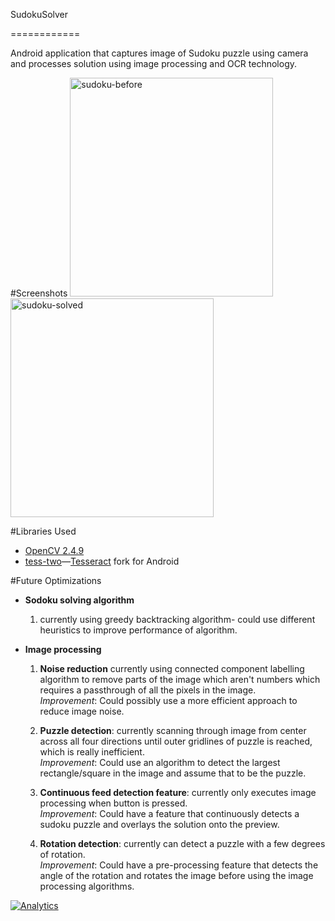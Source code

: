 SudokuSolver

============

Android application that captures image of Sudoku puzzle using camera and processes solution using image processing and OCR technology. 


#Screenshots
<img src="https://raw.githubusercontent.com/ErnestWong/SudokuSolver/master/img/sudoku-before.png"
alt="sudoku-before" width="325" height="350"/>
<img src="https://raw.githubusercontent.com/ErnestWong/SudokuSolver/master/img/sudoku-after.png"
alt="sudoku-solved" width="325" height="350"/>

#Libraries Used
* [OpenCV 2.4.9](http://opencv.org/)
* [tess-two](https://github.com/rmtheis/tess-two)—[Tesseract](https://code.google.com/p/tesseract-ocr/) fork for Android

#Future Optimizations
* <b>Sodoku solving algorithm</b>
  1. currently using greedy backtracking algorithm- could use different heuristics to improve performance of algorithm.
  

* <b>Image processing</b>
  1. <b>Noise reduction</b> 
    currently using connected component labelling algorithm to remove parts of the image which aren't numbers which requires a passthrough of all the pixels in the image.  
    *Improvement*: Could possibly use a more efficient approach to reduce image noise.
  
  2. <b>Puzzle detection</b>: currently scanning through image from center across all four directions until outer gridlines of puzzle is reached, which is really inefficient.  
    *Improvement*: Could use an algorithm to detect the largest rectangle/square in the image and assume that to be the puzzle.
  
  3. <b>Continuous feed detection feature</b>: currently only executes image processing when button is pressed.  
    *Improvement*: Could have a feature that continuously detects a sudoku puzzle and overlays the solution onto the preview.
  
  4. <b>Rotation detection</b>: currently can detect a puzzle with a few degrees of rotation.  
    *Improvement*: Could have a pre-processing feature that detects the angle of the rotation and rotates the image before using the image processing algorithms. 

[![Analytics](https://ga-beacon.appspot.com/UA-63379901-2/sudokusolver/readme?pixel)](https://github.com/igrigorik/ga-beacon)

